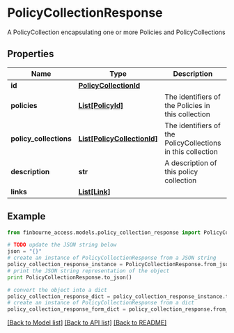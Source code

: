 # PolicyCollectionResponse

A PolicyCollection encapsulating one or more Policies and PolicyCollections

## Properties
Name | Type | Description | Notes
------------ | ------------- | ------------- | -------------
**id** | [**PolicyCollectionId**](PolicyCollectionId.md) |  | [optional] 
**policies** | [**List[PolicyId]**](PolicyId.md) | The identifiers of the Policies in this collection | [optional] 
**policy_collections** | [**List[PolicyCollectionId]**](PolicyCollectionId.md) | The identifiers of the PolicyCollections in this collection | [optional] 
**description** | **str** | A description of this policy collection | [optional] 
**links** | [**List[Link]**](Link.md) |  | [optional] 

## Example

```python
from finbourne_access.models.policy_collection_response import PolicyCollectionResponse

# TODO update the JSON string below
json = "{}"
# create an instance of PolicyCollectionResponse from a JSON string
policy_collection_response_instance = PolicyCollectionResponse.from_json(json)
# print the JSON string representation of the object
print PolicyCollectionResponse.to_json()

# convert the object into a dict
policy_collection_response_dict = policy_collection_response_instance.to_dict()
# create an instance of PolicyCollectionResponse from a dict
policy_collection_response_form_dict = policy_collection_response.from_dict(policy_collection_response_dict)
```
[[Back to Model list]](../README.md#documentation-for-models) [[Back to API list]](../README.md#documentation-for-api-endpoints) [[Back to README]](../README.md)



